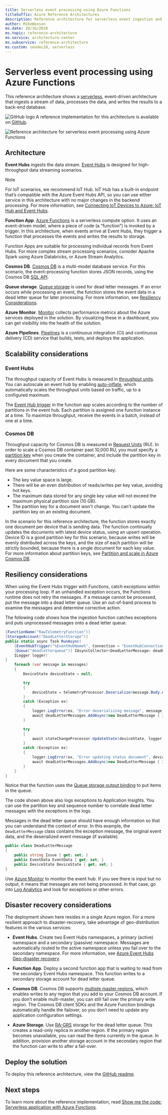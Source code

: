 ```yaml
---
title: Serverless event processing using Azure Functions
titleSuffix: Azure Reference Architectures
description: Reference architecture for serverless event ingestion and processing using Azure Functions.
author: MikeWasson
ms.date: 10/16/2018
ms.topic: reference-architecture
ms.service: architecture-center
ms.subservice: reference-architecture
ms.custom: seodec18, serverless
---
```


# Serverless event processing using Azure Functions

This reference architecture shows a [serverless](https://azure.microsoft.com/solutions/serverless/), event-driven architecture that ingests a stream of data, processes the data, and writes the results to a back-end database.

![GitHub logo](../../_images/github.png) A reference implementation for this architecture is available on [GitHub][github].

![Reference architecture for serverless event processing using Azure Functions](./_images/serverless-event-processing.png)

## Architecture

**Event Hubs** ingests the data stream. [Event Hubs][eh] is designed for high-throughput data streaming scenarios.

> [!NOTE]
> For IoT scenarios, we recommend IoT Hub. IoT Hub has a built-in endpoint that’s compatible with the Azure Event Hubs API, so you can use either service in this architecture with no major changes in the backend processing. For more information, see [Connecting IoT Devices to Azure: IoT Hub and Event Hubs][iot].

**Function App**. [Azure Functions][functions] is a serverless compute option. It uses an event-driven model, where a piece of code (a “function”) is invoked by a trigger. In this architecture, when events arrive at Event Hubs, they trigger a function that processes the events and writes the results to storage.

Function Apps are suitable for processing individual records from Event Hubs. For more complex stream processing scenarios, consider Apache Spark using Azure Databricks, or Azure Stream Analytics.

**Cosmos DB**. [Cosmos DB][cosmosdb] is a multi-model database service. For this scenario, the event-processing function stores JSON records, using the Cosmos DB [SQL API][cosmosdb-sql].

**Queue storage**. [Queue storage][queue] is used for dead letter messages. If an error occurs while processing an event, the function stores the event data in a dead letter queue for later processing. For more information, see [Resiliency Considerations](#resiliency-considerations).

**Azure Monitor**. [Monitor][monitor] collects performance metrics about the Azure services deployed in the solution. By visualizing these in a dashboard, you can get visibility into the health of the solution.

**Azure Pipelines**. [Pipelines][pipelines] is a continuous integration (CI) and continuous delivery (CD) service that builds, tests, and deploys the application.

## Scalability considerations

### Event Hubs

The throughput capacity of Event Hubs is measured in [throughput units][eh-throughput]. You can autoscale an event hub by enabling [auto-inflate][eh-autoscale], which automatically scales the throughput units based on traffic, up to a configured maximum.

The [Event Hub trigger][eh-trigger] in the function app scales according to the number of partitions in the event hub. Each partition is assigned one function instance at a time. To maximize throughput, receive the events in a batch, instead of one at a time.

### Cosmos DB

Throughput capacity for Cosmos DB is measured in [Request Units][ru] (RU). In order to scale a Cosmos DB container past 10,000 RU, you must specify a [partition key][partition-key] when you create the container, and include the partition key in every document that you create.

Here are some characteristics of a good partition key:

- The key value space is large.
- There will be an even distribution of reads/writes per key value, avoiding hot keys.
- The maximum data stored for any single key value will not exceed the maximum physical partition size (10 GB).
- The partition key for a document won't change. You can't update the partition key on an existing document.

In the scenario for this reference architecture, the function stores exactly one document per device that is sending data. The function continually updates the documents with latest device status, using an upsert operation. Device ID is a good partition key for this scenario, because writes will be evenly distributed across the keys, and the size of each partition will be strictly bounded, because there is a single document for each key value. For more information about partition keys, see [Partition and scale in Azure Cosmos DB][cosmosdb-scale].

## Resiliency considerations

When using the Event Hubs trigger with Functions, catch exceptions within your processing loop. If an unhandled exception occurs, the Functions runtime does not retry the messages. If a message cannot be processed, put the message into a dead letter queue. Use an out-of-band process to examine the messages and determine corrective action.

The following code shows how the ingestion function catches exceptions and puts unprocessed messages onto a dead letter queue.

```csharp
[FunctionName("RawTelemetryFunction")]
[StorageAccount("DeadLetterStorage")]
public static async Task RunAsync(
    [EventHubTrigger("%EventHubName%", Connection = "EventHubConnection", ConsumerGroup ="%EventHubConsumerGroup%")]EventData[] messages,
    [Queue("deadletterqueue")] IAsyncCollector<DeadLetterMessage> deadLetterMessages,
    ILogger logger)
{
    foreach (var message in messages)
    {
        DeviceState deviceState = null;

        try
        {
            deviceState = telemetryProcessor.Deserialize(message.Body.Array, logger);
        }
        catch (Exception ex)
        {
            logger.LogError(ex, "Error deserializing message", message.SystemProperties.PartitionKey, message.SystemProperties.SequenceNumber);
            await deadLetterMessages.AddAsync(new DeadLetterMessage { Issue = ex.Message, EventData = message });
        }

        try
        {
            await stateChangeProcessor.UpdateState(deviceState, logger);
        }
        catch (Exception ex)
        {
            logger.LogError(ex, "Error updating status document", deviceState);
            await deadLetterMessages.AddAsync(new DeadLetterMessage { Issue = ex.Message, EventData = message, DeviceState = deviceState });
        }
    }
}
```

Notice that the function uses the [Queue storage output binding][queue-binding] to put items in the queue.

The code shown above also logs exceptions to Application Insights. You can use the partition key and sequence number to correlate dead letter messages with the exceptions in the logs.

Messages in the dead letter queue should have enough information so that you can understand the context of error. In this example, the `DeadLetterMessage` class contains the exception message, the original event data, and the deserialized event message (if available).

```csharp
public class DeadLetterMessage
{
    public string Issue { get; set; }
    public EventData EventData { get; set; }
    public DeviceState DeviceState { get; set; }
}
```

Use [Azure Monitor][monitor] to monitor the event hub. If you see there is input but no output, it means that messages are not being processed. In that case, go into [Log Analytics][log-analytics] and look for exceptions or other errors.

## Disaster recovery considerations

The deployment shown here resides in a single Azure region. For a more resilient approach to disaster-recovery, take advantage of geo-distribution features in the various services:

- **Event Hubs**. Create two Event Hubs namespaces, a primary (active) namespace and a secondary (passive) namespace. Messages are automatically routed to the active namespace unless you fail over to the secondary namespace. For more information, see [Azure Event Hubs Geo-disaster recovery][eh-dr].

- **Function App**. Deploy a second function app that is waiting to read from the secondary Event Hubs namespace. This function writes to a secondary storage account for dead letter queue.

- **Cosmos DB**. Cosmos DB supports [multiple master regions][cosmosdb-geo], which enables writes to any region that you add to your Cosmos DB account. If you don’t enable multi-master, you can still fail over the primary write region. The Cosmos DB client SDKs and the Azure Function bindings automatically handle the failover, so you don’t need to update any application configuration settings.

- **Azure Storage**. Use [RA-GRS][ra-grs] storage for the dead letter queue. This creates a read-only replica in another region. If the primary region becomes unavailable, you can read the items currently in the queue. In addition, provision another storage account in the secondary region that the function can write to after a fail-over.

## Deploy the solution

To deploy this reference architecture, view the [GitHub readme][readme].

## Next steps

To learn more about the reference implementation, read [Show me the code: Serverless application with Azure Functions](../../serverless/index.md).

<!-- links -->

[cosmosdb]: /azure/cosmos-db/introduction
[cosmosdb-geo]: /azure/cosmos-db/distribute-data-globally
[cosmosdb-scale]: /azure/cosmos-db/partition-data
[cosmosdb-sql]: /azure/cosmos-db/sql-api-introduction
[eh]: /azure/event-hubs/
[eh-autoscale]: /azure/event-hubs/event-hubs-auto-inflate
[eh-dr]: /azure/event-hubs/event-hubs-geo-dr
[eh-throughput]: /azure/event-hubs/event-hubs-features#throughput-units
[eh-trigger]: /azure/azure-functions/functions-bindings-event-hubs
[functions]: /azure/azure-functions/functions-overview
[iot]: /azure/iot-hub/iot-hub-compare-event-hubs
[log-analytics]: /azure/log-analytics/log-analytics-queries
[monitor]: /azure/azure-monitor/overview
[partition-key]: /azure/cosmos-db/partition-data
[pipelines]: /azure/devops/pipelines/index
[queue]: /azure/storage/queues/storage-queues-introduction
[queue-binding]: /azure/azure-functions/functions-bindings-storage-queue#output
[ra-grs]: /azure/storage/common/storage-redundancy-grs
[ru]: /azure/cosmos-db/request-units

[github]: https://github.com/mspnp/serverless-reference-implementation
[readme]: https://github.com/mspnp/serverless-reference-implementation/blob/master/README.md
